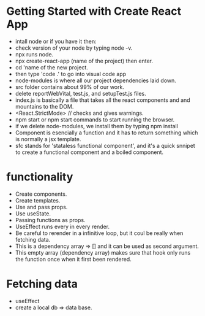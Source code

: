 # Getting Started with Create React App

- intall node or if you have it then:
- check version of your node by typing node -v.
- npx runs node.
- npx create-react-app (name of the project) then enter.
- cd 'name of the new project.
- then type 'code .' to go into visual code app
- node-modules is where all our project dependencies laid down.
- src folder contains about 99% of our work.
- delete reportWebVital, test.js, and setupTest.js files.
- index.js is basically a file that takes all the react components and and mountains to the DOM.
- <React.StrictMode> // checks and gives warnings.
- npm start or npm start commands to start running the browser.
- if we delete node-modules, we install them by typing npm install
- Component is esencially a function and it has to return something which is normally a jsx template.
- sfc stands for 'stataless functional component', and it's a quick snnipet to create a functional component and a boiled component.

# functionality

- Create components.
- Create templates.
- Use and pass props.
- Use useState.
- Passing functions as props.
- UseEffect runs every in every render.
- Be careful to rerender in a infinitive loop, but it coul be really when fetching data.
- This is a dependency array => [] and it can be used as second argument.
- This empty array (dependency array) makes sure that hook only runs the function once when it first been rendered.

# Fetching data

- useEffect
- create a local db => data base.